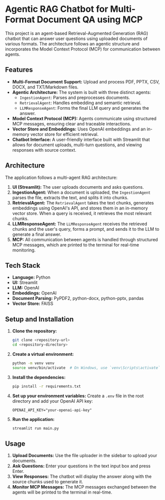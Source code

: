 # Agentic RAG Chatbot for Multi-Format Document QA using MCP

This project is an agent-based Retrieval-Augmented Generation (RAG) chatbot that can answer user questions using uploaded documents of various formats. The architecture follows an agentic structure and incorporates the Model Context Protocol (MCP) for communication between agents.

## Features

-   **Multi-Format Document Support:** Upload and process PDF, PPTX, CSV, DOCX, and TXT/Markdown files.
-   **Agentic Architecture:** The system is built with three distinct agents:
    -   `IngestionAgent`: Parses and preprocesses documents.
    -   `RetrievalAgent`: Handles embedding and semantic retrieval.
    -   `LLMResponseAgent`: Forms the final LLM query and generates the answer.
-   **Model Context Protocol (MCP):** Agents communicate using structured MCP messages, ensuring clear and traceable interactions.
-   **Vector Store and Embeddings:** Uses OpenAI embeddings and an in-memory vector store for efficient retrieval.
-   **Chatbot Interface:** A user-friendly interface built with Streamlit that allows for document uploads, multi-turn questions, and viewing responses with source context.

## Architecture

The application follows a multi-agent RAG architecture:

1.  **UI (Streamlit):** The user uploads documents and asks questions.
2.  **IngestionAgent:** When a document is uploaded, the `IngestionAgent` parses the file, extracts the text, and splits it into chunks.
3.  **RetrievalAgent:** The `RetrievalAgent` takes the text chunks, generates embeddings using OpenAI's API, and stores them in an in-memory vector store. When a query is received, it retrieves the most relevant chunks.
4.  **LLMResponseAgent:** The `LLMResponseAgent` receives the retrieved chunks and the user's query, forms a prompt, and sends it to the LLM to generate a final answer.
5.  **MCP:** All communication between agents is handled through structured MCP messages, which are printed to the terminal for real-time monitoring.

## Tech Stack

-   **Language:** Python
-   **UI:** Streamlit
-   **LLM:** OpenAI
-   **Embeddings:** OpenAI
-   **Document Parsing:** PyPDF2, python-docx, python-pptx, pandas
-   **Vector Store:** FAISS

## Setup and Installation

1.  **Clone the repository:**
    ```bash
    git clone <repository-url>
    cd <repository-directory>
    ```

2.  **Create a virtual environment:**
    ```bash
    python -m venv venv
    source venv/bin/activate  # On Windows, use `venv\Scripts\activate`
    ```

3.  **Install the dependencies:**
    ```bash
    pip install -r requirements.txt
    ```

4.  **Set up your environment variables:**
    Create a `.env` file in the root directory and add your OpenAI API key:
    ```
    OPENAI_API_KEY="your-openai-api-key"
    ```

5.  **Run the application:**
    ```bash
    streamlit run main.py
    ```

## Usage

1.  **Upload Documents:** Use the file uploader in the sidebar to upload your documents.
2.  **Ask Questions:** Enter your questions in the text input box and press Enter.
3.  **View Responses:** The chatbot will display the answer along with the source chunks used to generate it.
4.  **Monitor MCP Messages:** The MCP messages exchanged between the agents will be printed to the terminal in real-time.
